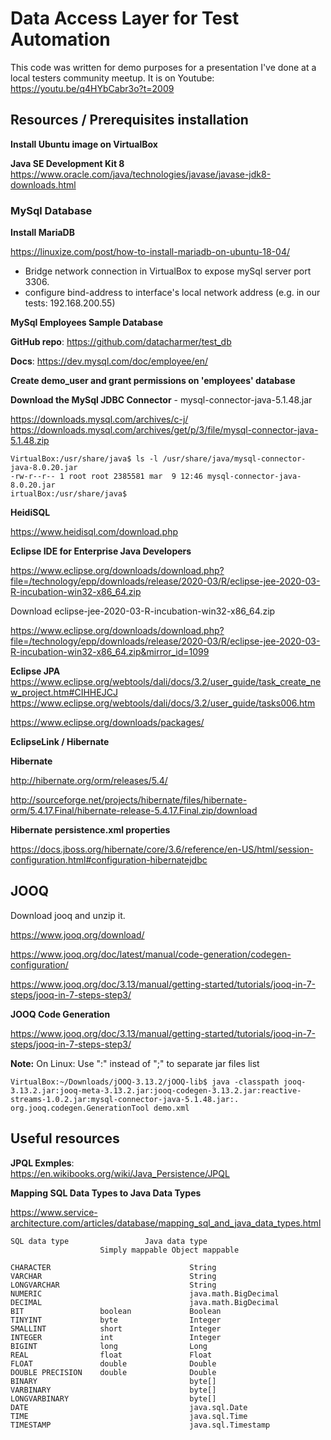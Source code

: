 # Data Access Layer for Test Automation

This code was written for demo purposes for a presentation I've done at a local testers community meetup. It is on Youtube: https://youtu.be/q4HYbCabr3o?t=2009


## Resources / Prerequisites installation

**Install Ubuntu image on VirtualBox**

**Java SE Development Kit 8**
https://www.oracle.com/java/technologies/javase/javase-jdk8-downloads.html

### MySql Database

**Install MariaDB**

https://linuxize.com/post/how-to-install-mariadb-on-ubuntu-18-04/

 - Bridge network connection in VirtualBox to expose mySql server port 3306.
 - configure bind-address to interface's local network address (e.g. in our tests: 192.168.200.55)

**MySql Employees Sample Database**

**GitHub repo**: https://github.com/datacharmer/test_db

**Docs**: https://dev.mysql.com/doc/employee/en/


**Create demo_user and grant permissions on 'employees' database**

**Download the MySql JDBC Connector** - mysql-connector-java-5.1.48.jar

https://downloads.mysql.com/archives/c-j/
https://downloads.mysql.com/archives/get/p/3/file/mysql-connector-java-5.1.48.zip


```
VirtualBox:/usr/share/java$ ls -l /usr/share/java/mysql-connector-java-8.0.20.jar 
-rw-r--r-- 1 root root 2385581 mar  9 12:46 mysql-connector-java-8.0.20.jar
irtualBox:/usr/share/java$
```


**HeidiSQL**

https://www.heidisql.com/download.php



**Eclipse IDE for Enterprise Java Developers**

https://www.eclipse.org/downloads/download.php?file=/technology/epp/downloads/release/2020-03/R/eclipse-jee-2020-03-R-incubation-win32-x86_64.zip


Download eclipse-jee-2020-03-R-incubation-win32-x86_64.zip

https://www.eclipse.org/downloads/download.php?file=/technology/epp/downloads/release/2020-03/R/eclipse-jee-2020-03-R-incubation-win32-x86_64.zip&mirror_id=1099

**Eclipse JPA**
https://www.eclipse.org/webtools/dali/docs/3.2/user_guide/task_create_new_project.htm#CIHHEJCJ
https://www.eclipse.org/webtools/dali/docs/3.2/user_guide/tasks006.htm

https://www.eclipse.org/downloads/packages/








**EclipseLink / Hibernate**

**Hibernate** 

http://hibernate.org/orm/releases/5.4/


http://sourceforge.net/projects/hibernate/files/hibernate-orm/5.4.17.Final/hibernate-release-5.4.17.Final.zip/download


**Hibernate persistence.xml properties**

https://docs.jboss.org/hibernate/core/3.6/reference/en-US/html/session-configuration.html#configuration-hibernatejdbc


## JOOQ

Download jooq and unzip it.

https://www.jooq.org/download/

https://www.jooq.org/doc/latest/manual/code-generation/codegen-configuration/

https://www.jooq.org/doc/3.13/manual/getting-started/tutorials/jooq-in-7-steps/jooq-in-7-steps-step3/


**JOOQ Code Generation**

https://www.jooq.org/doc/3.13/manual/getting-started/tutorials/jooq-in-7-steps/jooq-in-7-steps-step3/


**Note:**  On Linux: Use ":" instead of ";" to separate jar files list

`VirtualBox:~/Downloads/jOOQ-3.13.2/jOOQ-lib$ java -classpath jooq-3.13.2.jar:jooq-meta-3.13.2.jar:jooq-codegen-3.13.2.jar:reactive-streams-1.0.2.jar:mysql-connector-java-5.1.48.jar:. org.jooq.codegen.GenerationTool demo.xml` 


## Useful resources

**JPQL Exmples**:  
https://en.wikibooks.org/wiki/Java_Persistence/JPQL


**Mapping SQL Data Types to Java Data Types**

https://www.service-architecture.com/articles/database/mapping_sql_and_java_data_types.html


```
SQL data type	              Java data type
                    Simply mappable	Object mappable

CHARACTER                               String
VARCHAR                                 String
LONGVARCHAR                             String
NUMERIC                                 java.math.BigDecimal
DECIMAL                                 java.math.BigDecimal
BIT                 boolean             Boolean
TINYINT             byte                Integer
SMALLINT            short               Integer
INTEGER             int                 Integer
BIGINT              long                Long
REAL                float               Float
FLOAT               double              Double
DOUBLE PRECISION    double              Double
BINARY                                  byte[]
VARBINARY                               byte[]
LONGVARBINARY                           byte[]
DATE                                    java.sql.Date
TIME                                    java.sql.Time
TIMESTAMP                               java.sql.Timestamp
```
